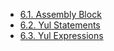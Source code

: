 <!-- This file is generated automatically by infrastructure scripts. Please don't edit by hand. -->

<!-- markdownlint-disable first-line-h1 -->

- [6.1. Assembly Block](./01-assembly-block/index.md)
- [6.2. Yul Statements](./02-yul-statements/index.md)
- [6.3. Yul Expressions](./03-yul-expressions/index.md)
